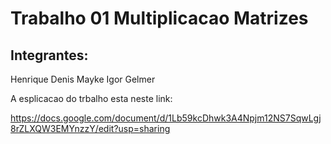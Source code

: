 
# Trabalho 01 Multiplicacao Matrizes

## Integrantes:
Henrique
Denis
Mayke
Igor
Gelmer

A esplicacao do trbalho esta neste link:

https://docs.google.com/document/d/1Lb59kcDhwk3A4Npjm12NS7SqwLgj8rZLXQW3EMYnzzY/edit?usp=sharing
